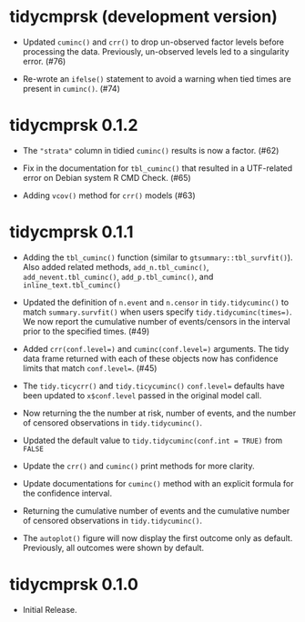 # tidycmprsk (development version)

* Updated `cuminc()` and `crr()` to drop un-observed factor levels before processing the data. Previously, un-observed levels led to a singularity error. (#76)

* Re-wrote an `ifelse()` statement to avoid a warning when tied times are present in `cuminc()`. (#74)

# tidycmprsk 0.1.2

* The `"strata"` column in tidied `cuminc()` results is now a factor. (#62)

* Fix in the documentation for `tbl_cuminc()` that resulted in a UTF-related error on Debian system R CMD Check. (#65)

* Adding `vcov()` method for `crr()` models (#63)

# tidycmprsk 0.1.1

* Adding the `tbl_cuminc()` function (similar to `gtsummary::tbl_survfit()`). Also added related methods, `add_n.tbl_cuminc()`, `add_nevent.tbl_cuminc()`, `add_p.tbl_cuminc()`, and `inline_text.tbl_cuminc()`

* Updated the definition of `n.event` and `n.censor` in `tidy.tidycuminc()` to match `summary.survfit()` when users specify `tidy.tidycuminc(times=)`. We now report the cumulative number of events/censors in the interval prior to the specified times. (#49)

* Added `crr(conf.level=)` and `cuminc(conf.level=)` arguments. The tidy data frame returned with each of these objects now has confidence limits that match `conf.level=`. (#45)

* The `tidy.ticycrr()` and `tidy.ticycuminc()` `conf.level=` defaults have been updated to `x$conf.level` passed in the original model call.

* Now returning the the number at risk, number of events, and the number of censored observations in `tidy.tidycuminc()`.

* Updated the default value to `tidy.tidycuminc(conf.int = TRUE)` from `FALSE`

* Update the `crr()` and `cuminc()` print methods for more clarity.

* Update documentations for `cuminc()` method with an explicit formula for the confidence interval.

* Returning the cumulative number of events and the cumulative number of censored observations in `tidy.tidycuminc()`.

* The `autoplot()` figure will now display the first outcome only as default. Previously, all outcomes were shown by default. 

# tidycmprsk 0.1.0

* Initial Release.
